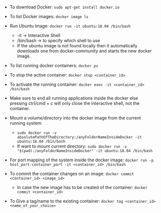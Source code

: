 - To download Docker: `sudo apt-get install docker.io`
- To list Docker images: `docker image ls`
- Run Ubuntu Image: `docker run -it ubuntu:18.04 /bin/bash`
  - -it → Interactive Shell
  - /bin/bash → to specify which shell to use
  - If the ubuntu image is not found locally then it automatically downloads one from docker-community and starts the new docker image.

- To list running docker containers: `docker ps`
- To stop the active container: `docker stop <container_id>`
- To activate the running container: `docker exec -it <container_id> /bin/bash`
- Make sure to end all running applications inside the docker else pressing ctrl/cmd + c will only close the interactive shell, not the container.
- Mount a volume/directory into the docker image from the current running system: 
  - `sudo docker run -v absolutePathOfTheDirectory:/anyFolderNameInsideDocker -it ubuntu:18.04 /bin/bash`
  - If want to mount current directory: `sudo docker run -v "$(pwd):/anyFolderNameInsideDocker" -it ubuntu:18.04 /bin/bash`

- For port mapping of the system inside the docker image: `docker run -p host_port:container_port -it <container_id> /bin/bash`
- To commit the container changes on an image: `docker commit <container_id> <image_id>`
  - In case the new image has to be created of the container: `docker commit <container_id>`

- To Give a tag/name to the existing container: `docker tag <container_id> <name_of_your_choice>`
